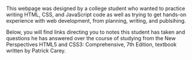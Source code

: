 This webpage was designed by a college student who wanted to practice writing HTML, CSS, and JavaScript code as well as trying to 
get hands-on experience with web development, from planning, writing, and publsihing.

Below, you will find links directing you to notes this student has taken and questions he has answered over the course of studying 
from the New Perspectives HTML5 and CSS3: Comprehensive, 7th Edition, textbook written by Patrick Carey.
